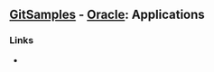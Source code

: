 ## [GitSamples](/../../tree/master) - [Oracle](/../../tree/oracle-pl-sql): Applications

### Links
* 
